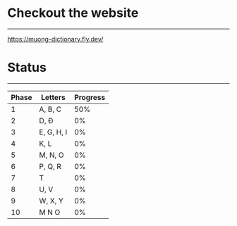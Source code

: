 # Checkout the website
---
https://muong-dictionary.fly.dev/

# Status
---
| Phase  | Letters | Progress |
| ------------- | ------------- | ------------- |
| 1  | A, B, C |  50%  |
| 2  | D, Đ  | 0%  |
| 3  | E, G, H, I  | 0%  |
| 4  | K, L | 0%  |
| 5  | M, N, O  | 0%  |
| 6  | P, Q, R  | 0%  |
| 7  | T  | 0%  |
| 8  | U, V  | 0%  |
| 9  | W, X, Y  | 0%  |
| 10  | M N O  | 0%  |
